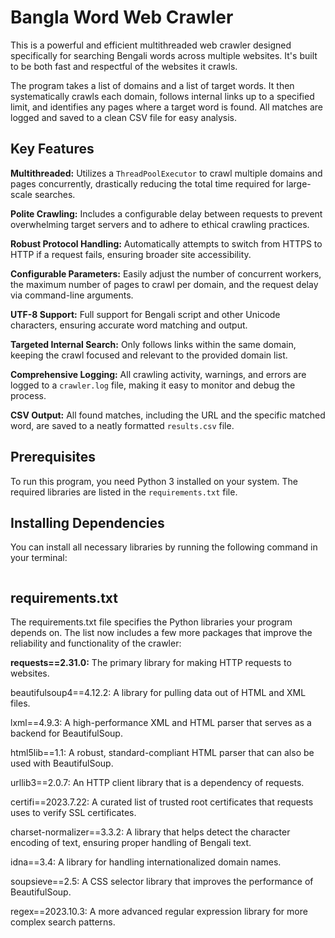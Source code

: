 # Bangla Word Web Crawler
This is a powerful and efficient multithreaded web crawler designed specifically for searching Bengali words across multiple websites. It's built to be both fast and respectful of the websites it crawls.

The program takes a list of domains and a list of target words. It then systematically crawls each domain, follows internal links up to a specified limit, and identifies any pages where a target word is found. All matches are logged and saved to a clean CSV file for easy analysis.

## Key Features
**Multithreaded:** Utilizes a `ThreadPoolExecutor` to crawl multiple domains and pages concurrently, drastically reducing the total time required for large-scale searches.

**Polite Crawling:** Includes a configurable delay between requests to prevent overwhelming target servers and to adhere to ethical crawling practices.

**Robust Protocol Handling:** Automatically attempts to switch from HTTPS to HTTP if a request fails, ensuring broader site accessibility.

**Configurable Parameters:** Easily adjust the number of concurrent workers, the maximum number of pages to crawl per domain, and the request delay via command-line arguments.

**UTF-8 Support:** Full support for Bengali script and other Unicode characters, ensuring accurate word matching and output.

**Targeted Internal Search:** Only follows links within the same domain, keeping the crawl focused and relevant to the provided domain list.

**Comprehensive Logging:** All crawling activity, warnings, and errors are logged to a `crawler.log` file, making it easy to monitor and debug the process.

**CSV Output:** All found matches, including the URL and the specific matched word, are saved to a neatly formatted `results.csv` file.

## Prerequisites
To run this program, you need Python 3 installed on your system. The required libraries are listed in the `requirements.txt` file.

## Installing Dependencies
You can install all necessary libraries by running the following command in your terminal:

```python3 -m pip install -r requirements.txt
```

## requirements.txt
The requirements.txt file specifies the Python libraries your program depends on. The list now includes a few more packages that improve the reliability and functionality of the crawler:

**requests==2.31.0:** The primary library for making HTTP requests to websites.

beautifulsoup4==4.12.2: A library for pulling data out of HTML and XML files.

lxml==4.9.3: A high-performance XML and HTML parser that serves as a backend for BeautifulSoup.

html5lib==1.1: A robust, standard-compliant HTML parser that can also be used with BeautifulSoup.

urllib3==2.0.7: An HTTP client library that is a dependency of requests.

certifi==2023.7.22: A curated list of trusted root certificates that requests uses to verify SSL certificates.

charset-normalizer==3.3.2: A library that helps detect the character encoding of text, ensuring proper handling of Bengali text.

idna==3.4: A library for handling internationalized domain names.

soupsieve==2.5: A CSS selector library that improves the performance of BeautifulSoup.

regex==2023.10.3: A more advanced regular expression library for more complex search patterns.
